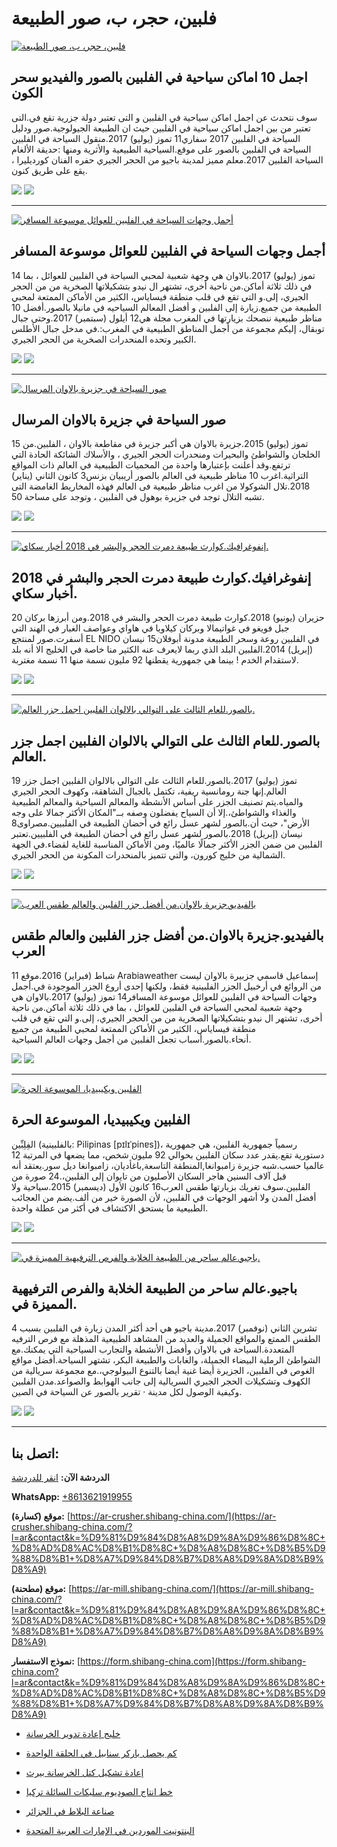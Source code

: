 # فلبين، حجر، ب، صور الطبيعة

<a href="https://swt.shibang-china.com/?l=ar&img&k=%D9%81%D9%84%D8%A8%D9%8A%D9%86%D8%8C+%D8%AD%D8%AC%D8%B1%D8%8C+%D8%A8%D8%8C+%D8%B5%D9%88%D8%B1+%D8%A7%D9%84%D8%B7%D8%A8%D9%8A%D8%B9%D8%A9" target="_blank">![فلبين، حجر، ب، صور الطبيعة](http://static.shibang-china.com/all-800x300/364.jpg)</a>

## اجمل 10 اماكن سياحية في الفلبين بالصور والفيديو سحر الكون
سوف نتحدث عن اجمل اماكن سياحية في الفلبين و التى تعتبر دولة جزرية تقع في.التى تعتبر من بين اجمل اماكن سياحية في الفلبين حيث ان الطبيعة الجيولوجية.صور ودليل السياحة في الفلبين 2017 سفاري11 تموز (يوليو) 2017.منقول السياحة في الفلبين السياحة في الفلبين بالصور على موقع.السياحية الطبيعية والأثرية ومنها :حديقة الألغام السياحة الفلبين 2017.معلم مميز لمدينة باجيو من الحجر الجيري حفره الفنان كورديليرا ، يقع على طريق كنون.


<a href="https://whatsapp.shibangsoft.com/WhatsApp.php" target="_blank" title="WhatsApp">![](http://static.shibang-china.com/icon/whatsapp.png)</a> <a href="https://swt.shibang-china.com/?l=ar&icon&k=%D9%81%D9%84%D8%A8%D9%8A%D9%86%D8%8C+%D8%AD%D8%AC%D8%B1%D8%8C+%D8%A8%D8%8C+%D8%B5%D9%88%D8%B1+%D8%A7%D9%84%D8%B7%D8%A8%D9%8A%D8%B9%D8%A9" target="_blank">![](http://static.shibang-china.com/icon/chat-ar.png)</a>

---

<a href="https://swt.shibang-china.com/?l=ar&img&k=%D9%81%D9%84%D8%A8%D9%8A%D9%86%D8%8C+%D8%AD%D8%AC%D8%B1%D8%8C+%D8%A8%D8%8C+%D8%B5%D9%88%D8%B1+%D8%A7%D9%84%D8%B7%D8%A8%D9%8A%D8%B9%D8%A9" target="_blank">![أجمل وجهات السياحة في الفلبين للعوائل موسوعة المسافر](http://static.shibang-china.com/all-800x300/927.jpg)</a>

## أجمل وجهات السياحة في الفلبين للعوائل موسوعة المسافر
14 تموز (يوليو) 2017.بالاوان هي وجهة شعبية لمحبي السياحة في الفلبين للعوائل ، بما في ذلك ثلاثة أماكن.من ناحية أخرى، تشتهر ال نيدو بتشكيلاتها الصخرية من من الحجر الجيري، إلى.و التي تقع في قلب منطقة فيساياس، الكثير من الأماكن الممتعة لمحبي الطبيعة من جميع.زيارة إلى الفلبين و أفضل المعالم السياحيه في مانيلا بالصور.أفضل 10 مناظر طبيعية ننصحك بزيارتها في المغرب مجلة هي12 أيلول (سبتمبر) 2017.وحتى جبال توبقال، إليكم مجموعة من أجمل المناطق الطبيعية في المغرب:.في مدخل جبال الأطلس الكبير وتحده المنحدرات الصخرية من الحجر الجيري.


<a href="https://whatsapp.shibangsoft.com/WhatsApp.php" target="_blank" title="WhatsApp">![](http://static.shibang-china.com/icon/whatsapp.png)</a> <a href="https://swt.shibang-china.com/?l=ar&icon&k=%D9%81%D9%84%D8%A8%D9%8A%D9%86%D8%8C+%D8%AD%D8%AC%D8%B1%D8%8C+%D8%A8%D8%8C+%D8%B5%D9%88%D8%B1+%D8%A7%D9%84%D8%B7%D8%A8%D9%8A%D8%B9%D8%A9" target="_blank">![](http://static.shibang-china.com/icon/chat-ar.png)</a>

---

<a href="https://swt.shibang-china.com/?l=ar&img&k=%D9%81%D9%84%D8%A8%D9%8A%D9%86%D8%8C+%D8%AD%D8%AC%D8%B1%D8%8C+%D8%A8%D8%8C+%D8%B5%D9%88%D8%B1+%D8%A7%D9%84%D8%B7%D8%A8%D9%8A%D8%B9%D8%A9" target="_blank">![صور السياحة في جزيرة بالاوان المرسال](http://static.shibang-china.com/all-800x300/593.jpg)</a>

## صور السياحة في جزيرة بالاوان المرسال
15 تموز (يوليو) 2015.جزيرة بالاوان هي أكبر جزيرة في مقاطعة بالاوان ، الفلبين.من الخلجان والشواطئ والبحيرات ومنحدرات الحجر الجيري ، والأسلاك الشائكة الحادة التي ترتفع.وقد أعلنت بإعتبارها واحدة من المحميات الطبيعية في العالم ذات المواقع التراثية.اغرب 10 مناظر طبيعية فى العالم بالصور أريبيان بزنس3 كانون الثاني (يناير) 2018.تلال الشوكولا من اغرب مناظر طبيعية فى العالم فهذه المخاريط الغامضة التى تشبه التلال توجد في جزيرة بوهول في الفلبين ، وتوجد على مساحة 50.


<a href="https://whatsapp.shibangsoft.com/WhatsApp.php" target="_blank" title="WhatsApp">![](http://static.shibang-china.com/icon/whatsapp.png)</a> <a href="https://swt.shibang-china.com/?l=ar&icon&k=%D9%81%D9%84%D8%A8%D9%8A%D9%86%D8%8C+%D8%AD%D8%AC%D8%B1%D8%8C+%D8%A8%D8%8C+%D8%B5%D9%88%D8%B1+%D8%A7%D9%84%D8%B7%D8%A8%D9%8A%D8%B9%D8%A9" target="_blank">![](http://static.shibang-china.com/icon/chat-ar.png)</a>

---

<a href="https://swt.shibang-china.com/?l=ar&img&k=%D9%81%D9%84%D8%A8%D9%8A%D9%86%D8%8C+%D8%AD%D8%AC%D8%B1%D8%8C+%D8%A8%D8%8C+%D8%B5%D9%88%D8%B1+%D8%A7%D9%84%D8%B7%D8%A8%D9%8A%D8%B9%D8%A9" target="_blank">![إنفوغرافيك.كوارث طبيعة دمرت الحجر والبشر في 2018 أخبار سكاي.](http://static.shibang-china.com/all-800x300/998.jpg)</a>

## إنفوغرافيك.كوارث طبيعة دمرت الحجر والبشر في 2018 أخبار سكاي.
20 حزيران (يونيو) 2018.كوارث طبيعة دمرت الحجر والبشر في 2018.ومن أبرزها بركان جبل فويغو في غواتيمالا وبركان كيلاويا في هاواي وعواصف الغبار في الهند التي أسفرت.صور لمنتجع EL NIDO في الفلبين روعة وسحر الطبيعة مدونة أبوفلان15 نيسان (إبريل) 2014.الفلبين البلد الذي ربما لايعرف عنه الكثير منا خاصة في الخليج الا أنه بلد لاستقدام الخدم ! بينما هي جمهورية يقطنها 92 مليون نسمة منها 11 نسمة مغتربة.


<a href="https://whatsapp.shibangsoft.com/WhatsApp.php" target="_blank" title="WhatsApp">![](http://static.shibang-china.com/icon/whatsapp.png)</a> <a href="https://swt.shibang-china.com/?l=ar&icon&k=%D9%81%D9%84%D8%A8%D9%8A%D9%86%D8%8C+%D8%AD%D8%AC%D8%B1%D8%8C+%D8%A8%D8%8C+%D8%B5%D9%88%D8%B1+%D8%A7%D9%84%D8%B7%D8%A8%D9%8A%D8%B9%D8%A9" target="_blank">![](http://static.shibang-china.com/icon/chat-ar.png)</a>

---

<a href="https://swt.shibang-china.com/?l=ar&img&k=%D9%81%D9%84%D8%A8%D9%8A%D9%86%D8%8C+%D8%AD%D8%AC%D8%B1%D8%8C+%D8%A8%D8%8C+%D8%B5%D9%88%D8%B1+%D8%A7%D9%84%D8%B7%D8%A8%D9%8A%D8%B9%D8%A9" target="_blank">![بالصور.للعام الثالث على التوالي بالالوان الفلبين اجمل جزر العالم.](http://static.shibang-china.com/all-800x300/2.jpg)</a>

## بالصور.للعام الثالث على التوالي بالالوان الفلبين اجمل جزر العالم.
19 تموز (يوليو) 2017.بالصور.للعام الثالث على التوالي بالالوان الفلبين اجمل جزر العالم.إنها جنة رومانسية ريفية، تكتمل بالجبال الشاهقة، وكهوف الحجر الجيري والمياه.يتم تصنيف الجزر على أساس الأنشطة والمعالم السياحية والمعالم الطبيعية والغذاء والشواطئ،.إلا أن السياح يفضلون وصفه بــ"المكان الأكثر جمالا على وجه الأرض"، حيث أن.بالصور لشهر عسل رائع في أحضان الطبيعة في الفلبيين.مصراوى8 نيسان (إبريل) 2018.بالصور لشهر عسل رائع في أحضان الطبيعة في الفلبيين.تعتبر الفلبين من ضمن الجزر الأكثر جمالًا عالميًا، ومن الأماكن المناسبة للغاية لقضاء.في الجهة الشمالية من خليج كورون، والتي تتميز بالمنحدرات المكونة من الحجر الجيري.


<a href="https://whatsapp.shibangsoft.com/WhatsApp.php" target="_blank" title="WhatsApp">![](http://static.shibang-china.com/icon/whatsapp.png)</a> <a href="https://swt.shibang-china.com/?l=ar&icon&k=%D9%81%D9%84%D8%A8%D9%8A%D9%86%D8%8C+%D8%AD%D8%AC%D8%B1%D8%8C+%D8%A8%D8%8C+%D8%B5%D9%88%D8%B1+%D8%A7%D9%84%D8%B7%D8%A8%D9%8A%D8%B9%D8%A9" target="_blank">![](http://static.shibang-china.com/icon/chat-ar.png)</a>

---

<a href="https://swt.shibang-china.com/?l=ar&img&k=%D9%81%D9%84%D8%A8%D9%8A%D9%86%D8%8C+%D8%AD%D8%AC%D8%B1%D8%8C+%D8%A8%D8%8C+%D8%B5%D9%88%D8%B1+%D8%A7%D9%84%D8%B7%D8%A8%D9%8A%D8%B9%D8%A9" target="_blank">![بالفيديو.جزيرة بالاوان.من أفضل جزر الفلبين والعالم طقس العرب](http://static.shibang-china.com/all-800x300/774.jpg)</a>

## بالفيديو.جزيرة بالاوان.من أفضل جزر الفلبين والعالم طقس العرب
11 شباط (فبراير) 2016.موقع Arabiaweather إسماعيل قاسمي جزبيرة بالاوان ليست من الروائع في أرخبيل الجزر الفلبينية فقط، ولكنها إحدى أروع الجزر الموجودة في.أجمل وجهات السياحة في الفلبين للعوائل موسوعة المسافر14 تموز (يوليو) 2017.بالاوان هي وجهة شعبية لمحبي السياحة في الفلبين للعوائل ، بما في ذلك ثلاثة أماكن.من ناحية أخرى، تشتهر ال نيدو بتشكيلاتها الصخرية من من الحجر الجيري، إلى.و التي تقع في قلب منطقة فيساياس، الكثير من الأماكن الممتعة لمحبي الطبيعة من جميع أنحاء.بالصور.أسباب تجعل الفلبين من أجمل وجهات العالم السياحية.


<a href="https://whatsapp.shibangsoft.com/WhatsApp.php" target="_blank" title="WhatsApp">![](http://static.shibang-china.com/icon/whatsapp.png)</a> <a href="https://swt.shibang-china.com/?l=ar&icon&k=%D9%81%D9%84%D8%A8%D9%8A%D9%86%D8%8C+%D8%AD%D8%AC%D8%B1%D8%8C+%D8%A8%D8%8C+%D8%B5%D9%88%D8%B1+%D8%A7%D9%84%D8%B7%D8%A8%D9%8A%D8%B9%D8%A9" target="_blank">![](http://static.shibang-china.com/icon/chat-ar.png)</a>

---

<a href="https://swt.shibang-china.com/?l=ar&img&k=%D9%81%D9%84%D8%A8%D9%8A%D9%86%D8%8C+%D8%AD%D8%AC%D8%B1%D8%8C+%D8%A8%D8%8C+%D8%B5%D9%88%D8%B1+%D8%A7%D9%84%D8%B7%D8%A8%D9%8A%D8%B9%D8%A9" target="_blank">![الفلبين ويكيبيديا، الموسوعة الحرة](http://static.shibang-china.com/all-800x300/1103.jpg)</a>

## الفلبين ويكيبيديا، الموسوعة الحرة
الفِلِبِّين (بالفلبينية: Pilipinas [pɪlɪˈpinɐs])، رسمياً جمهورية الفلبين، هي جمهورية دستورية تقع.يقدر عدد سكان الفلبين بحوالي 92 مليون شخص، مما يضعها في المرتبة 12 عالميا حسب.شبه جزيرة زامبوانغا,المنطقة التاسعة,باغأديان، زامبوانغا ديل سور.يعتقد أنه قبل آلاف السنين هاجر السكان الأصليون من تايوان إلى الفلبين،.24 صورة من الفلبين.سوف تغريك بزيارتها طقس العرب16 كانون الأول (ديسمبر) 2015.سياحية ولا أفضل المدن ولا أشهر الوجهات في الفلبين، لأن الصورة خير من ألف.يضم من العجائب الطبيعية ما يستحق الاكتشاف في أكثر من عطلة واحدة.


<a href="https://whatsapp.shibangsoft.com/WhatsApp.php" target="_blank" title="WhatsApp">![](http://static.shibang-china.com/icon/whatsapp.png)</a> <a href="https://swt.shibang-china.com/?l=ar&icon&k=%D9%81%D9%84%D8%A8%D9%8A%D9%86%D8%8C+%D8%AD%D8%AC%D8%B1%D8%8C+%D8%A8%D8%8C+%D8%B5%D9%88%D8%B1+%D8%A7%D9%84%D8%B7%D8%A8%D9%8A%D8%B9%D8%A9" target="_blank">![](http://static.shibang-china.com/icon/chat-ar.png)</a>

---

<a href="https://swt.shibang-china.com/?l=ar&img&k=%D9%81%D9%84%D8%A8%D9%8A%D9%86%D8%8C+%D8%AD%D8%AC%D8%B1%D8%8C+%D8%A8%D8%8C+%D8%B5%D9%88%D8%B1+%D8%A7%D9%84%D8%B7%D8%A8%D9%8A%D8%B9%D8%A9" target="_blank">![باجيو.عالم ساحر من الطبيعة الخلابة والفرص الترفيهية المميزة في.](http://static.shibang-china.com/all-800x300/7.jpg)</a>

## باجيو.عالم ساحر من الطبيعة الخلابة والفرص الترفيهية المميزة في.
4 تشرين الثاني (نوفمبر) 2017.مدينة باجيو هي أحد أكثر المدن زيارة في الفلبين بسبب الطقس الممتع والمواقع الجميلة والعديد من المشاهد الطبيعية المذهلة مع فرص الترفيه المتعددة.السياحة في بالاوان وأفضل الأنشطة والتجارب السياحية التي يمكنك.مع الشواطئ الرملية البيضاء الجميلة، والغابات والطبيعة البكر، تشتهر السياحة.أفضل مواقع الغوص في الفلبين، الجزيرة أيضا غنية أيضا بالتنوع البيولوجي،.مع مجموعة سريالية من الكهوف وتشكيلات الحجر الجيري السريالية إلى جانب الهوابط والصواعد.مدن الفلبين وكيفية الوصول لكل مدينة &middot; تقرير بالصور عن السياحة في الصين.


<a href="https://whatsapp.shibangsoft.com/WhatsApp.php" target="_blank" title="WhatsApp">![](http://static.shibang-china.com/icon/whatsapp.png)</a> <a href="https://swt.shibang-china.com/?l=ar&icon&k=%D9%81%D9%84%D8%A8%D9%8A%D9%86%D8%8C+%D8%AD%D8%AC%D8%B1%D8%8C+%D8%A8%D8%8C+%D8%B5%D9%88%D8%B1+%D8%A7%D9%84%D8%B7%D8%A8%D9%8A%D8%B9%D8%A9" target="_blank">![](http://static.shibang-china.com/icon/chat-ar.png)</a>

---
## اتصل بنا:

**الدردشة الآن:** [انقر للدردشة](https://swt.shibang-china.com?l=ar&contact&k=%D9%81%D9%84%D8%A8%D9%8A%D9%86%D8%8C+%D8%AD%D8%AC%D8%B1%D8%8C+%D8%A8%D8%8C+%D8%B5%D9%88%D8%B1+%D8%A7%D9%84%D8%B7%D8%A8%D9%8A%D8%B9%D8%A9)

**WhatsApp:**  [+8613621919955](https://whatsapp.shibangsoft.com/WhatsApp.php)

**موقع (كسارة):** [https://ar-crusher.shibang-china.com/](https://ar-crusher.shibang-china.com/?l=ar&contact&k=%D9%81%D9%84%D8%A8%D9%8A%D9%86%D8%8C+%D8%AD%D8%AC%D8%B1%D8%8C+%D8%A8%D8%8C+%D8%B5%D9%88%D8%B1+%D8%A7%D9%84%D8%B7%D8%A8%D9%8A%D8%B9%D8%A9)

**موقع (مطحنة):** [https://ar-mill.shibang-china.com/](https://ar-mill.shibang-china.com/?l=ar&contact&k=%D9%81%D9%84%D8%A8%D9%8A%D9%86%D8%8C+%D8%AD%D8%AC%D8%B1%D8%8C+%D8%A8%D8%8C+%D8%B5%D9%88%D8%B1+%D8%A7%D9%84%D8%B7%D8%A8%D9%8A%D8%B9%D8%A9)

**نموذج الاستفسار:** [https://form.shibang-china.com](https://form.shibang-china.com?l=ar&contact&k=%D9%81%D9%84%D8%A8%D9%8A%D9%86%D8%8C+%D8%AD%D8%AC%D8%B1%D8%8C+%D8%A8%D8%8C+%D8%B5%D9%88%D8%B1+%D8%A7%D9%84%D8%B7%D8%A8%D9%8A%D8%B9%D8%A9)

* [خليج إعادة تدوير الخرسانة](../34/%D8%AE%D9%84%D9%8A%D8%AC%20%D8%A5%D8%B9%D8%A7%D8%AF%D8%A9%20%D8%AA%D8%AF%D9%88%D9%8A%D8%B1%20%D8%A7%D9%84%D8%AE%D8%B1%D8%B3%D8%A7%D9%86%D8%A9.md)

* [كم يحصل باركر سنابيل في الحلقة الواحدة](../35/%D9%83%D9%85%20%D9%8A%D8%AD%D8%B5%D9%84%20%D8%A8%D8%A7%D8%B1%D9%83%D8%B1%20%D8%B3%D9%86%D8%A7%D8%A8%D9%8A%D9%84%20%D9%81%D9%8A%20%D8%A7%D9%84%D8%AD%D9%84%D9%82%D8%A9%20%D8%A7%D9%84%D9%88%D8%A7%D8%AD%D8%AF%D8%A9.md)

* [إعادة تشكيل كتل الخرسانة بيرث](../33/%D8%A5%D8%B9%D8%A7%D8%AF%D8%A9%20%D8%AA%D8%B4%D9%83%D9%8A%D9%84%20%D9%83%D8%AA%D9%84%20%D8%A7%D9%84%D8%AE%D8%B1%D8%B3%D8%A7%D9%86%D8%A9%20%D8%A8%D9%8A%D8%B1%D8%AB.md)

* [خط انتاج الصوديوم سليكات السائلة تركيا](../32/%D8%AE%D8%B7%20%D8%A7%D9%86%D8%AA%D8%A7%D8%AC%20%D8%A7%D9%84%D8%B5%D9%88%D8%AF%D9%8A%D9%88%D9%85%20%D8%B3%D9%84%D9%8A%D9%83%D8%A7%D8%AA%20%D8%A7%D9%84%D8%B3%D8%A7%D8%A6%D9%84%D8%A9%20%D8%AA%D8%B1%D9%83%D9%8A%D8%A7.md)

* [صناعة البلاط في الجزائر](../35/%D8%B5%D9%86%D8%A7%D8%B9%D8%A9%20%D8%A7%D9%84%D8%A8%D9%84%D8%A7%D8%B7%20%D9%81%D9%8A%20%D8%A7%D9%84%D8%AC%D8%B2%D8%A7%D8%A6%D8%B1.md)

* [البنتونيت الموردين في الإمارات العربية المتحدة](../35/%D8%A7%D9%84%D8%A8%D9%86%D8%AA%D9%88%D9%86%D9%8A%D8%AA%20%D8%A7%D9%84%D9%85%D9%88%D8%B1%D8%AF%D9%8A%D9%86%20%D9%81%D9%8A%20%D8%A7%D9%84%D8%A5%D9%85%D8%A7%D8%B1%D8%A7%D8%AA%20%D8%A7%D9%84%D8%B9%D8%B1%D8%A8%D9%8A%D8%A9%20%D8%A7%D9%84%D9%85%D8%AA%D8%AD%D8%AF%D8%A9.md)